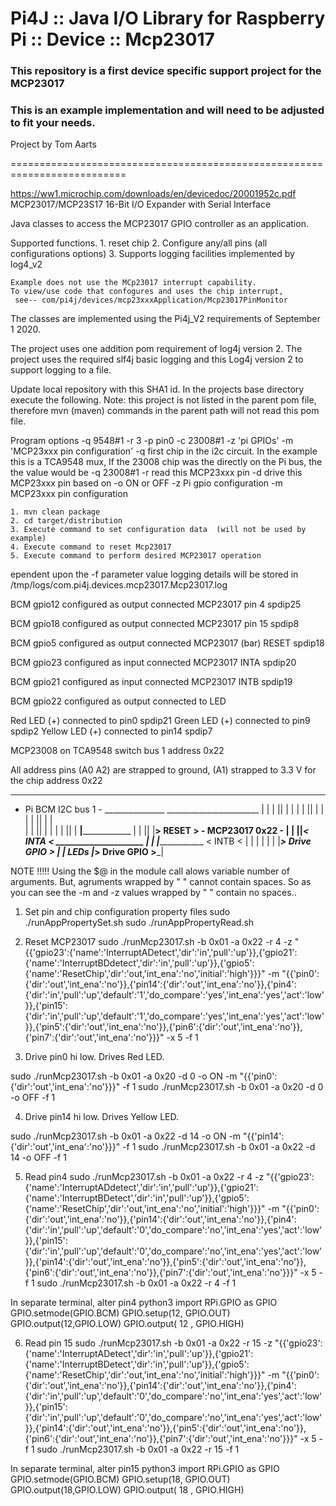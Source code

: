 Pi4J :: Java I/O Library for Raspberry Pi :: Device :: Mcp23017
==========================================================================

### This repository is a first device specific support project for the MCP23017 

### This is an example implementation and will need to be adjusted to fit your needs.

Project by Tom Aarts

==========================================================================

https://ww1.microchip.com/downloads/en/devicedoc/20001952c.pdf
MCP23017/MCP23S17
16-Bit I/O Expander with Serial Interface


           
Java classes to access the MCP23017 GPIO controller as an application. 


Supported functions.
    1. reset chip
    2. Configure any/all pins (all configurations options)
    3. Supports logging facilities implemented by log4_v2
    
    Example does not use the MCp23017 interrupt capability. 
    To view/use code that confogures and uses the chip interrupt,
     see-- com/pi4j/devices/mcp23xxxApplication/Mcp23017PinMonitor 
    
The classes are implemented using the Pi4j_V2 requirements of September 1 2020.

The project uses one addition pom requirement of log4j version 2. The project
uses the required slf4j basic logging and this Log4j version 2 to support
logging to a file.

Update local repository with this SHA1 id.
In the projects base directory execute the following. Note: this project is not
listed in the parent pom file, therefore mvn (maven) commands in the parent
path will not read this pom file.


Program options
 -q 9548#1    -r 3  -p pin0 -c 23008#1   -z 'pi GPIOs'  -m 'MCP23xxx pin configuration'
-q  first chip in the i2c circuit. In the example this is a TCA9548 mux, If the 23008 chip was the 
directly on the Pi bus, the the value would be -q 23008#1
-r read this MCP23xxx pin
-d drive this MCP23xxx pin based on -o  ON or OFF
-z Pi gpio configuration
-m MCP23xxx pin configuration

    1. mvn clean package
    2. cd target/distribution
    3. Execute command to set configuration data  (will not be used by example)
    4. Execute command to reset Mcp23017
    5. Execute command to perform desired MCP23017 operation
    
  


ependent upon the -f parameter value logging details will be stored in
/tmp/logs/com.pi4j.devices.mcp23017.Mcp23017.log

  

 
 BCM gpio12 configured as output connected MCP23017 pin 4            spdip25
 
 BCM gpio18 configured as output connected MCP23017 pin 15           spdip8

 BCM gpio5 configured as output connected MCP23017 (bar) RESET       spdip18
 
 BCM gpio23 configured as input connected MCP23017 INTA              spdip20
 
 BCM gpio21 configured as input connected MCP23017 INTB              spdip19

 BCM gpio22 configured as output connected to LED
 
 
 Red LED (+) connected to pin0         spdip21
 Green LED (+) connected to pin9       spdip2
 Yellow LED (+) connected to pin14     spdip7
  
 

MCP23008 on TCA9548 switch bus 1  address 0x22

All address pins (A0 A2) are strapped to ground, (A1) strapped to 3.3 V  for the chip address 0x22

_______________________           
- Pi BCM    I2C bus 1 -  _______________ 
_______________________                 |
  | |  ||    |                          |
  | |  ||    |                          |
  | |  ||    |                          |  
  | |  ||    |                          |
  | |  ||    |                      ____|________________
  | |  ||    |__________> RESET >   -   MCP23017   0x22 -
  | |  ||_______________< INTA  <   _____________________
  | |  |________________ < INTB <      | |    |    |   |
  | |___________________> Drive GPIO > | |        LEDs 
  |_____________________> Drive GPIO >___|
 

 
 NOTE !!!!!
 Using the $@ in the module call alows variable number of arguments. But, agruments wrapped by " " cannot
 contain spaces. So as you can see the -m and -z values wrapped by " " contain no spaces..


1. Set pin and chip configuration
property files
  sudo ./runAppPropertySet.sh
  sudo ./runAppPropertyRead.sh


2.  Reset MCP23017
 sudo ./runMcp23017.sh    -b 0x01 -a 0x22   -r 4   -z "{{'gpio23':{'name':'InterruptADetect','dir':'in','pull':'up'}},{'gpio21':{'name':'InterruptBDdetect','dir':'in','pull':'up'}},{'gpio5':{'name':'ResetChip','dir':'out,'int_ena':'no','initial':'high'}}}"    -m   "{{'pin0':{'dir':'out','int_ena':'no'}},{'pin14':{'dir':'out','int_ena':'no'}},{'pin4':{'dir':'in','pull':'up','default':'1','do_compare':'yes','int_ena':'yes','act':'low'}},{'pin15':{'dir':'in','pull':'up','default':'1','do_compare':'yes','int_ena':'yes','act':'low'}},{'pin5':{'dir':'out','int_ena':'no'}},{'pin6':{'dir':'out','int_ena':'no'}},{'pin7':{'dir':'out','int_ena':'no'}}}"  -x 5 -f 1
 
 

3. Drive pin0 hi low.  Drives Red LED.

 sudo ./runMcp23017.sh    -b 0x01 -a 0x20    -d 0 -o ON   -m   "{{'pin0':{'dir':'out','int_ena':'no'}}}"   -f 1
 sudo ./runMcp23017.sh   -b 0x01 -a 0x20    -d 0 -o OFF   -f 1

4. Drive pin14 hi low.   Drives Yellow LED.

 sudo ./runMcp23017.sh   -b 0x01 -a 0x22    -d 14 -o ON    -m   "{{'pin14':{'dir':'out','int_ena':'no'}}}"  -f 1
 sudo ./runMcp23017.sh   -b 0x01 -a 0x22    -d 14 -o OFF   -f 1

5. Read pin4
sudo ./runMcp23017.sh    -b 0x01 -a 0x22   -r 4      -z "{{'gpio23':{'name':'InterruptADdetect','dir':'in','pull':'up'}},{'gpio21':{'name':'InterruptBDetect','dir':'in','pull':'up'}},{'gpio5':{'name':'ResetChip','dir':'out,'int_ena':'no','initial':'high'}}}"    -m   "{{'pin0':{'dir':'out','int_ena':'no'}},{'pin14':{'dir':'out','int_ena':'no'}},{'pin4':{'dir':'in','pull':'up','default':'0','do_compare':'no','int_ena':'yes','act':'low'}},{'pin15':{'dir':'in','pull':'up','default':'0','do_compare':'no','int_ena':'yes','act':'low'}},{'pin14':{'dir':'out','int_ena':'no'}},{'pin5':{'dir':'out','int_ena':'no'}},{'pin6':{'dir':'out','int_ena':'no'}},{'pin7':{'dir':'out','int_ena':'no'}}}"  -x 5 -f 1
sudo ./runMcp23017.sh    -b 0x01 -a 0x22   -r 4  -f 1   

In separate terminal, alter pin4
python3
import RPi.GPIO as GPIO
GPIO.setmode(GPIO.BCM)
GPIO.setup(12, GPIO.OUT) 
GPIO.output(12,GPIO.LOW)
GPIO.output( 12 , GPIO.HIGH)



6. Read pin 15
 sudo ./runMcp23017.sh   -b 0x01 -a 0x22   -r 15     -z "{{'gpio23':{'name':'InterruptADetect','dir':'in','pull':'up'}},{'gpio21':{'name':'InterruptBDetect','dir':'in','pull':'up'}},{'gpio5':{'name':'ResetChip','dir':'out,'int_ena':'no','initial':'high'}}}"    -m   "{{'pin0':{'dir':'out','int_ena':'no'}},{'pin14':{'dir':'out','int_ena':'no'}},{'pin4':{'dir':'in','pull':'up','default':'0','do_compare':'no','int_ena':'yes','act':'low'}},{'pin15':{'dir':'in','pull':'up','default':'0','do_compare':'no','int_ena':'yes','act':'low'}},{'pin14':{'dir':'out','int_ena':'no'}},{'pin5':{'dir':'out','int_ena':'no'}},{'pin6':{'dir':'out','int_ena':'no'}},{'pin7':{'dir':'out','int_ena':'no'}}}"  -x 5 -f 1
 sudo ./runMcp23017.sh   -b 0x01 -a 0x22   -r 15   -f 1


In separate terminal, alter pin15
python3
import RPi.GPIO as GPIO
GPIO.setmode(GPIO.BCM)
GPIO.setup(18, GPIO.OUT) 
GPIO.output(18,GPIO.LOW)
GPIO.output( 18 , GPIO.HIGH)



